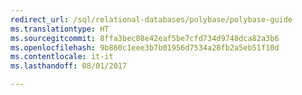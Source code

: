 ```yaml
--- 
redirect_url: /sql/relational-databases/polybase/polybase-guide
ms.translationtype: HT
ms.sourcegitcommit: 8ffa3bec08e42eaf5be7cfd734d9748dca82a3b6
ms.openlocfilehash: 9b860c1eee3b7b01956d7534a28fb2a5eb51f10d
ms.contentlocale: it-it
ms.lasthandoff: 08/01/2017

--- 
```


